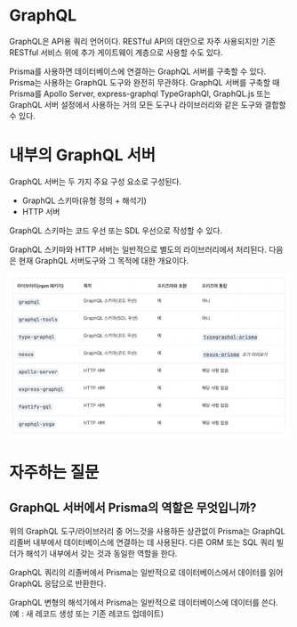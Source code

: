 # GraphQL

GraphQL은 API용 쿼리 언어이다. RESTful API의 대안으로 자주 사용되지만 기존 RESTful 서비스 위에 추가 게이트웨이 계층으로 사용할 수도 있다.

Prisma를 사용하면 데이터베이스에 연결하는 GraphQL 서버를 구축할 수 있다. Prisma는 사용하는 GraphQL 도구와 완전히 무관하다. GraphQL 서버를 구축할 때 Prisma를 Apollo Server, express-graphql TypeGraphQl, GraphQL.js 또는 GraphQL 서버 설정에서 사용하는 거의 모든 도구나 라이브러리와 같은 도구와 결합할 수 있다.

# 내부의 GraphQL 서버

GraphQL 서버는 두 가지 주요 구성 요소로 구성된다.

- GraphQL 스키마(유형 정의 + 해석기)
- HTTP 서버

GraphQL 스키마는 코드 우선 또는 SDL 우선으로 작성할 수 있다. 

GraphQL 스키마와 HTTP 서버는 일반적으로 별도의 라이브러리에서 처리된다. 다음은 현재 GraphQL 서버도구와 그 목적에 대한 개요이다.

![3.png](./uploads/3.png)

# 자주하는 질문

## GraphQL 서버에서 Prisma의 역할은 무엇입니까?

위의 GraphQL 도구/라이브러리 중 어느것을 사용하든 상관없이 Prisma는 GraphQL 리졸버 내부에서 데이터베이스에 연결하는 데 사용된다. 다른 ORM 또는 SQL 쿼리 빌더가 해석기 내부에서 갖는 것과 동일한 역할을 한다.

GraphQL 쿼리의 리졸버에서 Prisma는 일반적으로 데이터베이스에서 데이터를 읽어 GraphQL 응답으로 반환한다.

GraphQL 변형의 해석기에서 Prisma는 일반적으로 데이터베이스에 데이터를 쓴다. (예 : 새 레코드 생성 또는 기존 레코드 업데이트)
